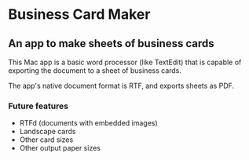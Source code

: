 # Business Card Maker
## An app to make sheets of business cards

This Mac app is a basic word processor (like TextEdit) that is capable of exporting the document to a sheet of business cards.

The app's native document format is RTF, and exports sheets as PDF.

### Future features

- RTFd (documents with embedded images)
- Landscape cards
- Other card sizes
- Other output paper sizes

